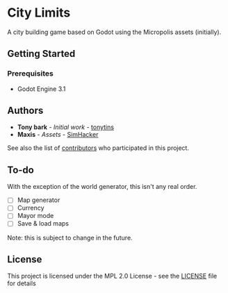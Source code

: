 # City Limits

A city building game based on Godot using the Micropolis assets (initially).

## Getting Started

### Prerequisites

- Godot Engine 3.1

## Authors

- **Tony bark** - _Initial work_ - [tonytins](https://github.com/tonytins)
- **Maxis** - _Assets_ - [SimHacker](https://github.com/SimHacker/)

See also the list of [contributors](https://github.com/tonytins/citylimits/contributors) who participated in this project.

## To-do

With the exception of the world generator, this isn't any real order.

- [ ] Map generator
- [ ] Currency
- [ ] Mayor mode
- [ ] Save & load maps

Note: this is subject to change in the future.

## License

This project is licensed under the MPL 2.0 License - see the [LICENSE](LICENSE) file for details
